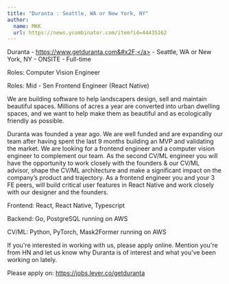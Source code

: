 ```yaml
---
title: "Duranta : Seattle, WA or New York, NY"
author:
  name: MKK
  url: https://news.ycombinator.com/item?id=44435162
---
```

Duranta - <a href="https:&#x2F;&#x2F;www.getduranta.com&#x2F;" rel="nofollow">https:&#x2F;&#x2F;www.getduranta.com&#x2F;</a> - Seattle, WA or New York, NY - ONSITE - Full-time

Roles: Computer Vision Engineer

Roles: Mid - Sen Frontend Engineer (React Native)

We are building software to help landscapers design, sell and maintain beautiful spaces. Millions of acres a year are converted into urban dwelling spaces, and we want to help make them as beautiful and as ecologically friendly as possible.

Duranta was founded a year ago. We are well funded and are expanding our team after having spent the last 9 months building an MVP and validating the market. We are looking for a frontend engineer and a computer vision engineer to complement our team. As the second CV&#x2F;ML engineer you will have the opportunity to work closely with the founders &amp; our CV&#x2F;ML advisor, shape the CV&#x2F;ML architecture and make a significant impact on the company’s product and trajectory. As a frontend engineer you and your 3 FE peers, will build critical user features in React Native and work closely with our designer and the founders.

Frontend: React, React Native, Typescript

Backend: Go, PostgreSQL running on AWS

CV&#x2F;ML: Python, PyTorch, Mask2Former running on AWS

If you&#x27;re interested in working with us, please apply online. Mention you&#x27;re from HN and let us know why Duranta is of interest and what you&#x27;ve been working on lately.

Please apply on: <a href="https:&#x2F;&#x2F;jobs.lever.co&#x2F;getduranta" rel="nofollow">https:&#x2F;&#x2F;jobs.lever.co&#x2F;getduranta</a>
<JobApplication />
